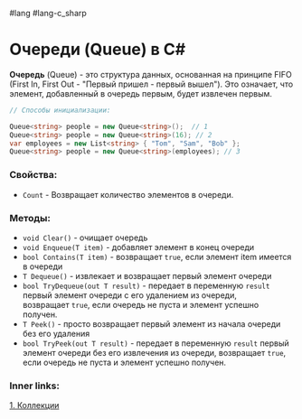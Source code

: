 #lang #lang-c_sharp

# Очереди (Queue) в C#

**Очередь** (Queue) - это структура данных, основанная на принципе FIFO (First In, First Out - "Первый пришел - первый вышел"). Это означает, что элемент, добавленный в очередь первым, будет извлечен первым. 

```csharp
// Способы инициализации:

Queue<string> people = new Queue<string>();  // 1
Queue<string> people = new Queue<string>(16); // 2
var employees = new List<string> { "Tom", "Sam", "Bob" };
Queue<string> people = new Queue<string>(employees); // 3
```

### Свойства:
- `Count` - Возвращает количество элементов в очереди.

### Методы:
- `void Clear()` - очищает очередь
- `void Enqueue(T item)` - добавляет элемент в конец очереди
- `bool Contains(T item)` - возвращает `true`, если элемент item имеется в очереди
- `T Dequeue()` - извлекает и возвращает первый элемент очереди
- `bool TryDequeue(out T result)` - передает в переменную `result` первый элемент очереди с его удалением из очереди, возвращает `true`, если очередь не пуста и элемент успешно получен.
- `T Peek()` - просто возвращает первый элемент из начала очереди без его удаления
- `bool TryPeek(out T result)` - передает в переменную `result` первый элемент очереди без его извлечения из очереди, возвращает `true`, если очередь не пуста и элемент успешно получен.

### Inner links:
[1. Коллекции](1.%20Languages/C-sharp/0.%20Введение/3.%20Коллекции/1.%20Коллекции.md)
